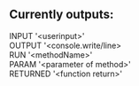## Currently outputs:<br/>
INPUT '\<userinput\>'<br/>
OUTPUT '\<console.write/line\><br/>
RUN '\<methodName\>'<br/>
PARAM '\<parameter of method\>'<br/>
RETURNED '\<function return\>'<br/>
